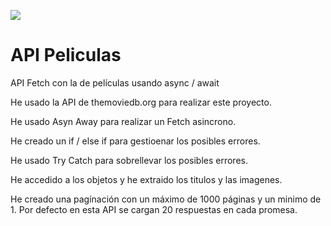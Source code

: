 ![](img/film-api.gif)
# API Peliculas
API Fetch con la de películas usando async / await

He usado la API de themoviedb.org para realizar este proyecto.

He usado Asyn Away para realizar un Fetch asincrono.

He creado un if / else if para gestioenar los posibles errores.

He usado Try Catch para sobrellevar los posibles errores.

He accedido a los objetos y he extraido los titulos y las imagenes.

He creado una pagínación con un máximo de 1000 páginas y un minimo de 1. Por defecto en esta API se cargan 20 respuestas en cada promesa.
